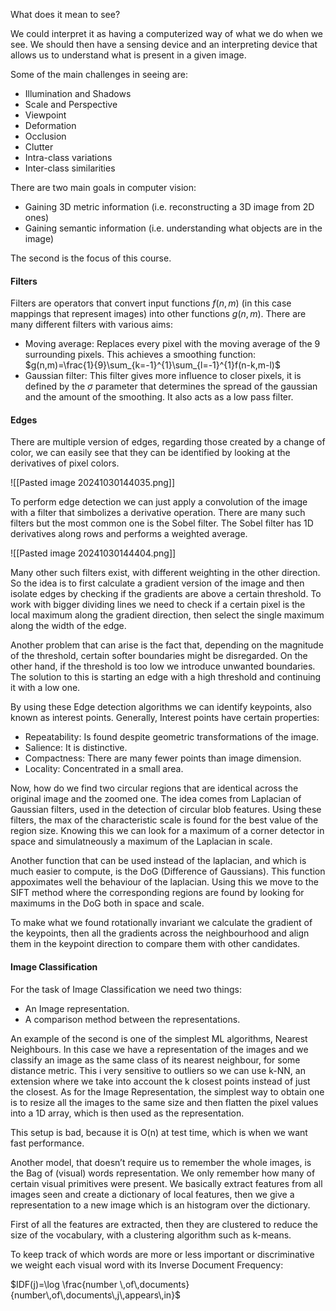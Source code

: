 
What does it mean to see? 

We could interpret it as having a computerized way of what we do when we see. We should then have a sensing device and an interpreting device that allows us to understand what is present in a given image.

Some of the main challenges in seeing are:

- Illumination and Shadows
- Scale and Perspective
- Viewpoint
- Deformation
- Occlusion
- Clutter
- Intra-class variations
- Inter-class similarities

There are two main goals in computer vision:

- Gaining 3D metric information (i.e. reconstructing a 3D image from 2D ones)
- Gaining semantic information (i.e. understanding what objects are in the image)

The second is the focus of this course.

#### Filters
Filters are operators that convert input functions $f(n,m)$ (in this case mappings that represent images) into other functions $g(n,m)$. There are many different filters with various aims:

- Moving average: Replaces every pixel with the moving average of the 9 surrounding pixels. This achieves a smoothing function:
	$g(n,m)=\frac{1}{9}\sum_{k=-1}^{1}\sum_{l=-1}^{1}f(n-k,m-l)$
- Gaussian filter: This filter gives more influence to closer pixels, it is defined by the $\sigma$ parameter that determines the spread of the gaussian and the amount of the smoothing. It also acts as a low pass filter.
#### Edges
There are multiple version of edges, regarding those created by a change of color, we can easily see that they can be identified by looking at the derivatives of pixel colors.

![[Pasted image 20241030144035.png]]

To perform edge detection we can just apply a convolution of the image with a filter that simbolizes a derivative operation. There are many such filters but the most common one is the Sobel filter. The Sobel filter has 1D derivatives along rows and performs a weighted average.

![[Pasted image 20241030144404.png]]

Many other such filters exist, with different weighting in the other direction.
So the idea is to first calculate a gradient version of the image and then isolate edges by checking if the gradients are above a certain threshold. To work with bigger dividing lines we need to check if a certain pixel is the local maximum along the gradient direction, then select the single maximum along the width of the edge.

Another problem that can arise is the fact that, depending on the magnitude of the threshold, certain softer boundaries might be disregarded. On the other hand, if the threshold is too low we introduce unwanted boundaries. The solution to this is starting an edge with a high threshold and continuing it with a low one. 

By using these Edge detection algorithms we can identify keypoints, also known as interest points.
Generally, Interest points have certain properties:

- Repeatability: Is found despite geometric transformations of the image.
- Salience: It is distinctive.
- Compactness: There are many fewer points than image dimension.
- Locality: Concentrated in a small area.

Now, how do we find two circular regions that are identical across the original image and the zoomed one. The idea comes from Laplacian of Gaussian filters, used in the detection of circular blob features. Using these filters, the max of the characteristic scale is found for the best value of the region size. Knowing this we can look for a maximum of a corner detector in space and simulatneously a maximum of the Laplacian in scale.

Another function that can be used instead of the laplacian, and which is much easier to compute, is the DoG (Difference of Gaussians). This function appoximates well the behaviour of the laplacian. Using this we move to the SIFT method where the corresponding regions are found by looking for maximums in the DoG both in space and scale.

To make what we found rotationally invariant we calculate the gradient of the keypoints, then all the gradients across the neighbourhood and align them in the keypoint direction to compare them with other candidates.

#### Image Classification
For the task of Image Classification we need two things:

- An Image representation.
- A comparison method between the representations.

An example of the second is one of the simplest ML algorithms, Nearest Neighbours. In this case we have a representation of the images and we classify an image as the same class of its nearest neighbour, for some distance metric. This i very sensitive to outliers so we can use k-NN, an extension where we take into account the k closest points instead of just the closest.
As for the Image Representation, the simplest way to obtain one is to resize all the images to the same size and then flatten the pixel values into a 1D array, which is then used as the representation.

This setup is bad, because it is O(n) at test time, which is when we want fast performance.

Another model, that doesn’t require us to remember the whole images, is the Bag of (visual) words representation. We only remember how many of certain visual primitives were present. We basically extract features from all images seen and create a dictionary of local features, then we give a representation to a new image which is an histogram over the dictionary.

First of all the features are extracted, then they are clustered to reduce the size of the vocabulary, with a clustering algorithm such as k-means.

To keep track of which words are more or less important or discriminative we weight each visual word with its Inverse Document Frequency:

$IDF(j)=\log \frac{number \,of\,documents}{number\,of\,documents\,j\,appears\,in}$

